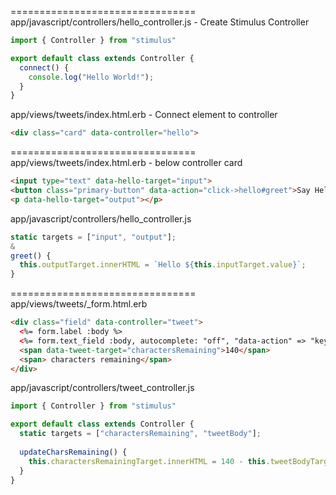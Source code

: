 
================================
app/javascript/controllers/hello_controller.js - Create Stimulus Controller
```javascript
import { Controller } from "stimulus"

export default class extends Controller {
  connect() {
    console.log("Hello World!");
  }
}
```

app/views/tweets/index.html.erb - Connect element to controller
```html
<div class="card" data-controller="hello">
```

================================
app/views/tweets/index.html.erb - below controller card
```html
<input type="text" data-hello-target="input"> 
<button class="primary-button" data-action="click->hello#greet">Say Hello</button>
<p data-hello-target="output"></p>
```

app/javascript/controllers/hello_controller.js
```javascript
static targets = ["input", "output"];
&
greet() {
  this.outputTarget.innerHTML = `Hello ${this.inputTarget.value}`;
}
```


================================
app/views/tweets/_form.html.erb
```html
<div class="field" data-controller="tweet">
  <%= form.label :body %>
  <%= form.text_field :body, autocomplete: "off", "data-action" => "keyup->tweet#updateCharsRemaining", "data-tweet-target" => "tweetBody" %>
  <span data-tweet-target="charactersRemaining">140</span>
  <span> characters remaining</span>
</div>
```

app/javascript/controllers/tweet_controller.js
```javascript
import { Controller } from "stimulus"

export default class extends Controller {
  static targets = ["charactersRemaining", "tweetBody"];
  
  updateCharsRemaining() {
    this.charactersRemainingTarget.innerHTML = 140 - this.tweetBodyTarget.value.length;
  }
}
```